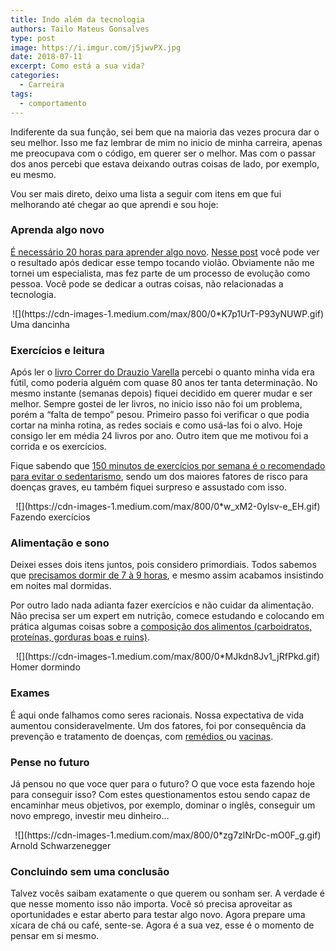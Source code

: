 ```yaml
---
title: Indo além da tecnologia
authors: Tailo Mateus Gonsalves
type: post
image: https://i.imgur.com/j5jwvPX.jpg
date: 2018-07-11
excerpt: Como está a sua vida?
categories:
  - Carreira
tags:
  - comportamento
---
```


Indiferente da sua função, sei bem que na maioria das vezes procura dar o seu
melhor. Isso me faz lembrar de mim no inicio de minha carreira, apenas me
preocupava com o código, em querer ser o melhor. Mas com o passar dos anos
percebi que estava deixando outras coisas de lado, por exemplo, eu mesmo.

Vou ser mais direto, deixo uma lista a seguir com itens em que fui melhorando
até chegar ao que aprendi e sou hoje:

### Aprenda algo novo

[É necessário 20 horas para aprender algo
novo](https://www.youtube.com/watch?v=NM7AJj3vrA8). [Nesse
post](https://medium.com/@tailogonsalves/as-primeiras-20-horas-de-violÃ£o-91cc28c874b1)
você pode ver o resultado após dedicar esse tempo tocando violão. Obviamente não
me tornei um especialista, mas fez parte de um processo de evolução como pessoa.
Você pode se dedicar a outras coisas, não relacionadas a tecnologia.

<div style="text-align:center">
![](https://cdn-images-1.medium.com/max/800/0*K7p1UrT-P93yNUWP.gif)
</div>
<span class="figcaption_hack">Uma dancinha</span>

### Exercícios e leitura

Após ler o [livro Correr do Drauzio
Varella](https://drauziovarella.uol.com.br/livro/correr-2/) percebi o quanto
minha vida era fútil, como poderia alguém com quase 80 anos ter tanta
determinação. No mesmo instante (semanas depois) fiquei decidido em querer mudar
e ser melhor. Sempre gostei de ler livros, no inicio isso não foi um problema,
porém a “falta de tempo” pesou. Primeiro passo foi verificar o que podia cortar
na minha rotina, as redes sociais e como usá-las foi o alvo. Hoje consigo ler em
média 24 livros por ano. Outro item que me motivou foi a corrida e os
exercícios. 

Fique sabendo que [150 minutos de exercícios por semana é o recomendado para
evitar o
sedentarismo](https://drauziovarella.uol.com.br/atividade-fisica/150-minutos-de-exercicios-por-semana/),
sendo um dos maiores fatores de risco para doenças graves, eu também fiquei
surpreso e assustado com isso.

<div style="text-align:center">
![](https://cdn-images-1.medium.com/max/800/0*w_xM2-0ylsv-e_EH.gif)
</div>
<span class="figcaption_hack">Fazendo exercícios</span>

### Alimentação e sono

Deixei esses dois itens juntos, pois considero primordiais. Todos sabemos que
[precisamos dormir de 7 à 9 horas](https://www.youtube.com/watch?v=fa7rEZrTSlg),
e mesmo assim acabamos insistindo em noites mal dormidas. 

Por outro lado nada adianta fazer exercícios e não cuidar da alimentação. Não
precisa ser um expert em nutrição, comece estudando e colocando em prática
algumas coisas sobre a [composição dos alimentos (carboidratos, proteínas,
gorduras boas e
ruins)](https://globoesporte.globo.com/eu-atleta/nutricao/guia/composicao-dos-alimentos-o-que-sao-carboidratos-lipidios-e-proteinas.html).

<div style="text-align:center">
![](https://cdn-images-1.medium.com/max/800/0*MJkdn8Jv1_jRfPkd.gif)
</div>
<span class="figcaption_hack">Homer dormindo</span>

### Exames

É aqui onde falhamos como seres racionais. Nossa expectativa de vida aumentou
consideravelmente. Um dos fatores, foi por consequência da prevenção e
tratamento de doenças, com [remédios
](https://drauziovarella.uol.com.br/genericos/como-e-feito-um-medicamento/)ou
[vacinas](https://www.youtube.com/watch?v=hUvHKz3ugOg). 

### Pense no futuro

Já pensou no que voce quer para o futuro? O que voce esta fazendo hoje para
conseguir isso? Com estes questionamentos estou sendo capaz de encaminhar meus
objetivos, por exemplo, dominar o inglês, conseguir um novo emprego, investir
meu dinheiro…

<div style="text-align:center">
![](https://cdn-images-1.medium.com/max/800/0*zg7zlNrDc-mO0F_g.gif)
</div>
<span class="figcaption_hack">Arnold Schwarzenegger</span>

### Concluindo sem uma conclusão

Talvez vocês saibam exatamente o que querem ou sonham ser. A verdade é que nesse
momento isso não importa. Você só precisa aproveitar as oportunidades e estar
aberto para testar algo novo. Agora prepare uma xícara de chá ou café, sente-se.
Agora é a sua vez, esse é o momento de pensar em si mesmo.